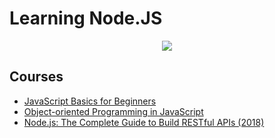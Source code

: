 # Learning Node.JS

<p align="center">
  <img src="https://img.icons8.com/color/144/000000/nodejs.png"/>
</p>

## Courses


- [JavaScript Basics for Beginners ](https://www.udemy.com/course/javascript-basics-for-beginners/)
- [Object-oriented Programming in JavaScript ](https://www.udemy.com/course/javascript-object-oriented-programming/)
- [Node.js: The Complete Guide to Build RESTful APIs (2018) ](https://www.udemy.com/course/nodejs-master-class/)

